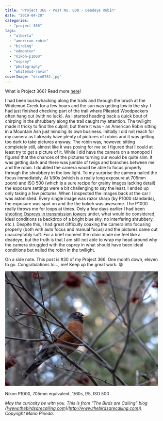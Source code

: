 ```yaml
---
title: "Project 366 - Post No. 030 - Deadeye Robin"
date: "2019-04-28"
categories: 
  - "project-366"
tags: 
  - "alberta"
  - "american-robin"
  - "birding"
  - "edmonton"
  - "nikon-p1000"
  - "osprey"
  - "photography"
  - "whitemud-ravin"
coverImage: "dscn0782.jpg"
---
```


What is Project 366? Read more [here](https://thebirdsarecalling.com/2019/03/29/project-366/)!

I had been bushwhacking along the trails and through the brush at the Whitemud Creek for a few hours and the sun was getting low in the sky. I had just finished checking part of the trail where Pileated Woodpeckers often hang out (with no luck). As I started heading back a quick bout of chirping in the shrubbery along the trail caught my attention. The twilight made it tricky to find the culprit, but there it was - an American Robin sitting in a Mountain Ash just minding its own business. Initially I did not reach for my camera as I already have plenty of pictures of robins and it was getting too dark to take pictures anyway. The robin was, however, sitting completely still, almost like it was posing for me so I figured that I could at least try to get a picture of it. While I did have the camera on a monopod I figured that the chances of the pictures turning our would be quite slim. It was getting dark and there was jumble of twigs and branches between me and the robin. I doubted the camera would be able to focus properly through the shrubbery in the low light. To my surprise the camera nailed the focus immediately. At 1/60s (which is a really long exposure at 705mm zoom) and ISO 500 (which is a sure recipe for grainy images lacking detail) the exposure settings were a bit challenging to say the least. I ended up only taking a few pictures. When I inspected the images back at the car I was astonished. Every single image was razor sharp (by P1000 standards), the exposure was spot on and the the bokeh was awesome. The P1000 really throws me for loops at times. Only a few days earlier I had been [shooting Ospreys in transmission towers](http://thebirdsarecalling.com/2019/04/26/project-366-post-no-029-template/) under, what would be considered, ideal conditions (a backdrop of a bright blue sky, no interfering shrubbery, etc.). Despite this, I had great difficulty coaxing the camera into focusing properly (both with auto focus and manual focus) and the pictures came out unacceptably soft. For a brief moment the robin made me feel like a deadeye, but the truth is that I am still not able to wrap my head around why the camera struggled with the osprey in what should have been ideal conditions but nailed the robin in the twilight.

On a side note. This post is #30 of my Project 366. One month down, eleven to go. Congratulations to..., me! Keep up the great work. 😁

![](images/dscn0782.jpg)

Nikon P1000, 705mm equivalent, 1/60s, f/5, ISO 500

_May the curiosity be with you. This is from “The Birds are Calling” blog ([www.thebirdsarecalling.com](http://www.thebirdsarecalling.com)). Copyright Mario Pineda._

